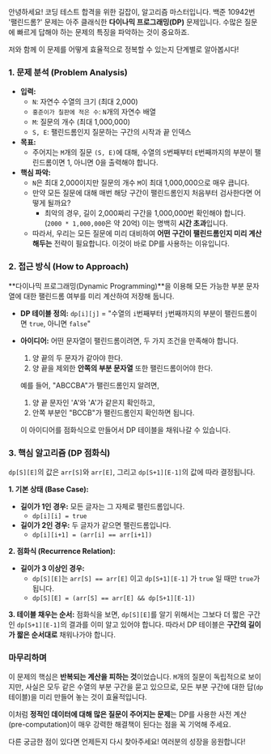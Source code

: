 안녕하세요\! 코딩 테스트 합격을 위한 길잡이, 알고리즘 마스터입니다.
백준 10942번 '팰린드롬?' 문제는 아주 클래식한 **다이나믹 프로그래밍(DP)** 문제입니다. 수많은 질문에 빠르게 답해야 하는 문제의 특징을 파악하는 것이 중요하죠.

저와 함께 이 문제를 어떻게 효율적으로 정복할 수 있는지 단계별로 알아봅시다\!

### 1\. 문제 분석 (Problem Analysis)

  * **입력:**
      * `N`: 자연수 수열의 크기 (최대 2,000)
      * `홍준이가 칠판에 적은 수`: `N`개의 자연수 배열
      * `M`: 질문의 개수 (최대 1,000,000)
      * `S, E`: 팰린드롬인지 질문하는 구간의 시작과 끝 인덱스
  * **목표:**
      * 주어지는 `M`개의 질문 `(S, E)`에 대해, 수열의 `S`번째부터 `E`번째까지의 부분이 팰린드롬이면 1, 아니면 0을 출력해야 합니다.
  * **핵심 파악:**
      * `N`은 최대 2,000이지만 질문의 개수 `M`이 최대 1,000,000으로 매우 큽니다.
      * 만약 모든 질문에 대해 매번 해당 구간이 팰린드롬인지 처음부터 검사한다면 어떻게 될까요?
          * 최악의 경우, 길이 2,000짜리 구간을 1,000,000번 확인해야 합니다. (`2000 * 1,000,000`은 약 20억) 이는 명백히 **시간 초과**입니다.
      * 따라서, 우리는 모든 질문에 미리 대비하여 **어떤 구간이 팰린드롬인지 미리 계산해두는** 전략이 필요합니다. 이것이 바로 DP를 사용하는 이유입니다.

### 2\. 접근 방식 (How to Approach)

\*\*다이나믹 프로그래밍(Dynamic Programming)\*\*을 이용해 모든 가능한 부분 문자열에 대한 팰린드롬 여부를 미리 계산하여 저장해 둡니다.

  * **DP 테이블 정의:**
    `dp[i][j]` = "수열의 `i`번째부터 `j`번째까지의 부분이 팰린드롬이면 `true`, 아니면 `false`"

  * **아이디어:**
    어떤 문자열이 팰린드롬이려면, 두 가지 조건을 만족해야 합니다.

    1.  양 끝의 두 문자가 같아야 한다.
    2.  양 끝을 제외한 **안쪽의 부분 문자열** 또한 팰린드롬이어야 한다.

    예를 들어, "ABCCBA"가 팰린드롬인지 알려면,

    1.  양 끝 문자인 'A'와 'A'가 같은지 확인하고,
    2.  안쪽 부분인 "BCCB"가 팰린드롬인지 확인하면 됩니다.

    이 아이디어를 점화식으로 만들어서 DP 테이블을 채워나갈 수 있습니다.

### 3\. 핵심 알고리즘 (DP 점화식)

`dp[S][E]`의 값은 `arr[S]`와 `arr[E]`, 그리고 `dp[S+1][E-1]`의 값에 따라 결정됩니다.

**1. 기본 상태 (Base Case):**

  * **길이가 1인 경우:** 모든 글자는 그 자체로 팰린드롬입니다.
      * `dp[i][i] = true`
  * **길이가 2인 경우:** 두 글자가 같으면 팰린드롬입니다.
      * `dp[i][i+1] = (arr[i] == arr[i+1])`

**2. 점화식 (Recurrence Relation):**

  * **길이가 3 이상인 경우:**
      * `dp[S][E]`는 `arr[S] == arr[E]` 이고 `dp[S+1][E-1]` 가 `true` 일 때만 `true`가 됩니다.
      * `dp[S][E] = (arr[S] == arr[E] && dp[S+1][E-1])`

**3. 테이블 채우는 순서:**
점화식을 보면, `dp[S][E]`를 알기 위해서는 그보다 더 짧은 구간인 `dp[S+1][E-1]`의 결과를 이미 알고 있어야 합니다. 따라서 DP 테이블은 **구간의 길이가 짧은 순서대로** 채워나가야 합니다.

### 마무리하며

이 문제의 핵심은 **반복되는 계산을 피하는 것**이었습니다. `M`개의 질문이 독립적으로 보이지만, 사실은 모두 같은 수열의 부분 구간을 묻고 있으므로, 모든 부분 구간에 대한 답(`dp` 테이블)을 미리 만들어 놓는 것이 효율적입니다.

이처럼 **정적인 데이터에 대해 많은 질문이 주어지는 문제**는 DP를 사용한 사전 계산(pre-computation)이 매우 강력한 해결책이 된다는 점을 꼭 기억해 주세요.

다른 궁금한 점이 있다면 언제든지 다시 찾아주세요\! 여러분의 성장을 응원합니다\!